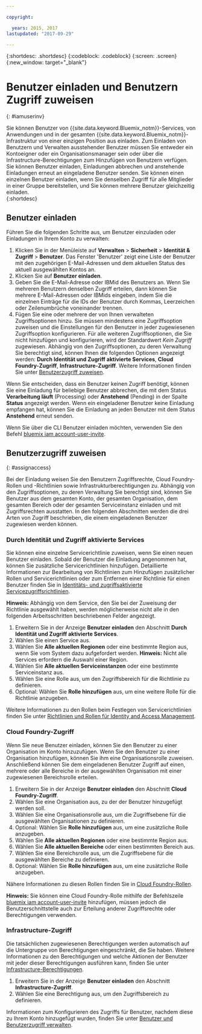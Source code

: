 ```yaml
---

copyright:

  years: 2015, 2017
lastupdated: "2017-09-29"

---
```


{:shortdesc: .shortdesc}
{:codeblock: .codeblock}
{:screen: .screen}
{:new_window: target="_blank"}

# Benutzer einladen und Benutzern Zugriff zuweisen
{: #iamuserinv}

Sie können Benutzer von {{site.data.keyword.Bluemix_notm}}-Services, von Anwendungen und in der gesamten {{site.data.keyword.Bluemix_notm}}-Infrastruktur von einer einzigen Position aus einladen. Zum Einladen von Benutzern und Verwalten ausstehender Benutzer müssen Sie entweder ein Kontoeigner oder ein Organisationsmanager sein oder über die Infrastructure-Berechtigungen zum Hinzufügen von Benutzern verfügen. Sie können Benutzer einladen, Einladungen abbrechen und anstehende Einladungen erneut an eingeladene Benutzer senden. Sie können einen einzelnen Benutzer einladen, wenn Sie denselben Zugriff für alle Mitglieder in einer Gruppe bereitstellen, und Sie können mehrere Benutzer gleichzeitig einladen.  
{:shortdesc}

## Benutzer einladen

Führen Sie die folgenden Schritte aus, um Benutzer einzuladen oder Einladungen in Ihrem Konto zu verwalten: 

1. Klicken Sie in der Menüleiste auf **Verwalten** &gt; **Sicherheit** &gt; **Identität & Zugriff** &gt; **Benutzer**. Das Fenster 'Benutzer' zeigt eine Liste der Benutzer mit den zugehörigen E-Mail-Adressen und dem aktuellen Status des aktuell ausgewählten Kontos an.
2. Klicken Sie auf **Benutzer einladen**.
3. Geben Sie die E-Mail-Adresse oder IBMid des Benutzers an. Wenn Sie mehreren Benutzern denselben Zugriff erteilen, dann können Sie mehrere E-Mail-Adressen oder IBMids eingeben, indem Sie die einzelnen Einträge für die IDs der Benutzer durch Kommas, Leerzeichen oder Zeilenumbrüche voneinander trennen. 
4. Fügen Sie eine oder mehrere der von Ihnen verwalteten Zugriffsoptionen hinzu. Sie müssen mindestens eine Zugriffsoption zuweisen und die Einstellungen für den Benutzer in jeder zugewiesenen Zugriffsoption konfigurieren. Für alle weiteren Zugriffsoptionen, die Sie nicht hinzufügen und konfigurieren, wird der Standardwert *Kein Zugriff* zugewiesen. Abhängig von den Zugriffsoptionen, zu deren Verwaltung Sie berechtigt sind, können Ihnen die folgenden Optionen angezeigt werden: **Durch Identität und Zugriff aktivierte Services**, **Cloud Foundry-Zugriff**, **Infrastructure-Zugriff**. Weitere Informationen finden Sie unter [Benutzerzugriff zuweisen](/docs/iam/iamuserinv.html#assignaccess).

Wenn Sie entscheiden, dass ein Benutzer keinen Zugriff benötigt, können Sie eine Einladung für beliebige Benutzer abbrechen, die mit dem Status **Verarbeitung läuft** (Processing) oder **Anstehend** (Pending) in der Spalte **Status** angezeigt werden. Wenn ein eingeladener Benutzer keine Einladung empfangen hat, können Sie die Einladung an jeden Benutzer mit dem Status **Anstehend** erneut senden.

Wenn Sie über die CLI Benutzer einladen möchten, verwenden Sie den Befehl [bluemix iam account-user-invite](/docs/cli/reference/bluemix_cli/bx_cli.html#bluemix_iam_account_user_invite).

## Benutzerzugriff zuweisen
{: #assignaccess}

Bei der Einladung weisen Sie den Benutzern Zugriffsrechte, Cloud Foundry-Rollen und -Richtlinien sowie Infrastrukturberechtigungen zu. Abhängig von den Zugriffsoptionen, zu deren Verwaltung Sie berechtigt sind, können Sie Benutzer aus dem gesamten Konto, der gesamten Organisation, dem gesamten Bereich oder der gesamten Serviceinstanz einladen und mit Zugriffsrechten ausstatten. In den folgenden Abschnitten werden die drei Arten von Zugriff beschrieben, die einem eingeladenen Benutzer zugewiesen werden können.

### Durch Identität und Zugriff aktivierte Services

Sie können eine einzelne Servicerichtlinie zuweisen, wenn Sie einen neuen Benutzer einladen. Sobald der Benutzer die Einladung angenommen hat, können Sie zusätzliche Servicerichtlinien hinzufügen. Detaillierte Informationen zur Bearbeitung von Richtlinien zum Hinzufügen zusätzlicher Rollen und Servicerichtlinien oder zum Entfernen einer Richtlinie für einen Benutzer finden Sie in [Identitäts- und zugriffsaktivierte Servicezugriffsrichtlinien](/docs/iam/iamusermanage.html#iammanidaccser). 

**Hinweis:** Abhängig von dem Service, den Sie bei der Zuweisung der Richtlinie ausgewählt haben, werden möglicherweise nicht alle in den folgenden Arbeitsschritten beschriebenen Felder angezeigt. 

1. Erweitern Sie in der Anzeige **Benutzer einladen** den Abschnitt **Durch Identität und Zugriff aktivierte Services**.
2. Wählen Sie einen Service aus.
3. Wählen Sie **Alle aktuellen Regionen** oder eine bestimmte Region aus, wenn Sie vom System dazu aufgefordert werden.
**Hinweis:** Nicht alle Services erfordern die Auswahl einer Region.
4. Wählen Sie **Alle aktuellen Serviceinstanzen** oder eine bestimmte Serviceinstanz aus.
5. Wählen Sie eine Rolle aus, um den Zugriffsbereich für die Richtlinie zu definieren.
6. Optional: Wählen Sie **Rolle hinzufügen** aus, um eine weitere Rolle für die Richtlinie anzugeben.

Weitere Informationen zu den Rollen beim Festlegen von Servicerichtlinien finden Sie unter [Richtlinien und Rollen für Identity and Access Management](/docs/iam/users_roles.html#iamusermanpol).

### Cloud Foundry-Zugriff

Wenn Sie neue Benutzer einladen, können Sie den Benutzer zu einer Organisation im Konto hinzuzufügen. Wenn Sie den Benutzer zu einer Organisation hinzufügen, können Sie ihm eine Organisationsrolle zuweisen. Anschließend können Sie dem eingeladenen Benutzer Zugriff auf einen, mehrere oder alle Bereiche in der ausgewählten Organisation mit einer zugewiesenen Bereichsrolle erteilen.

1. Erweitern Sie in der Anzeige **Benutzer einladen** den Abschnitt **Cloud Foundry-Zugriff**.
2. Wählen Sie eine Organisation aus, zu der der Benutzer hinzugefügt werden soll.
3. Wählen Sie eine Organisationsrolle aus, um die Zugriffsebene für die ausgewählten Organisationen zu definieren.
4. Optional: Wählen Sie **Rolle hinzufügen** aus, um eine zusätzliche Rolle anzugeben.
5. Wählen Sie **Alle aktuellen Regionen** oder eine bestimmte Region aus.
6. Wählen Sie **Alle aktuellen Bereiche** oder einen bestimmten Bereich aus.
7. Wählen Sie eine Bereichsrolle aus, um die Zugriffsebene für die ausgewählten Bereiche zu definieren.
8. Optional: Wählen Sie **Rolle hinzufügen** aus, um eine zusätzliche Rolle anzugeben.

Nähere Informationen zu diesen Rollen finden Sie in [Cloud Foundry-Rollen](/docs/iam/users_roles.html#cfroles).

**Hinweis:** Sie können eine Cloud Foundry-Rolle mithilfe der Befehlszeile [bluemix iam account-user-invite](/docs/cli/reference/bluemix_cli/bx_cli.html#bluemix_iam_account_user_invite) hinzufügen, müssen jedoch die Benutzerschnittstelle auch zur Erteilung anderer Zugriffsrechte oder Berechtigungen verwenden.

### Infrastructure-Zugriff

Die tatsächlichen zugewiesenen Berechtigungen werden automatisch auf die Untergruppe von Berechtigungen eingeschränkt, die Sie haben. Weitere Informationen zu den Berechtigungen und welche Aktionen der Benutzer mit jeder dieser Berechtigungen ausführen kann, finden Sie unter [Infrastructure-Berechtigungen](/docs/iam/users_roles.html#infrapermissions).

1. Erweitern Sie in der Anzeige **Benutzer einladen** den Abschnitt **Infrastructure-Zugriff**.
2. Wählen Sie eine Berechtigung aus, um den Zugriffsbereich zu definieren.

Informationen zum Konfigurieren des Zugriffs für Benutzer, nachdem diese zu Ihrem Konto hinzugefügt wurden, finden Sie unter [Benutzer und Benutzerzugriff verwalten](/docs/iam/iamusermanage.html).
